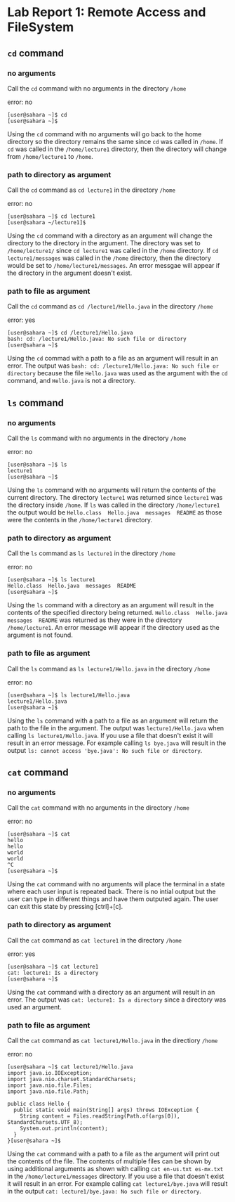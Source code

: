 # Lab Report 1: Remote Access and FileSystem
## `cd` command
### no arguments
Call the `cd` command with no arguments in the directory `/home`

error: no
```
[user@sahara ~]$ cd
[user@sahara ~]$ 
```
Using the `cd` command with no arguments will go back to the home directory so the directory remains the same since `cd` was called in `/home`. If `cd` was called in the `/home/lecture1` directory, then the directory will change from `/home/lecture1` to `/home`.
### path to directory as argument
Call the `cd` command as `cd lecture1` in the directory `/home`

error: no
```
[user@sahara ~]$ cd lecture1
[user@sahara ~/lecture1]$
```
Using the `cd` command with a directory as an argument will change the directory to the directory in the argument. The directory was set to `/home/lecture1/` since `cd lecture1` was called in the `/home` directory. If `cd lecture1/messages` was called in the `/home` directory, then the directory would be set to `/home/lecture1/messages`. An error messgae will appear if the directory in the argument doesn't exist.
### path to file as argument
Call the `cd` command as `cd /lecture1/Hello.java` in the directory `/home`

error: yes
```
[user@sahara ~]$ cd /lecture1/Hello.java
bash: cd: /lecture1/Hello.java: No such file or directory
[user@sahara ~]$ 
```
Using the `cd` commad with a path to a file as an argument will result in an error. The output was `bash: cd: /lecture1/Hello.java: No such file or directory` because the file `Hello.java` was used as the argument with the `cd` command, and `Hello.java` is not a directory.
## `ls` command
### no arguments
Call the `ls` command with no arguments in the directory `/home`

error: no
```
[user@sahara ~]$ ls
lecture1
[user@sahara ~]$ 
```
Using the `ls` command with no arguments will return the contents of the current directory. The directory `lecture1` was returned since `lecture1` was the directory inside `/home`. If `ls` was called in the directory `/home/lecture1` the output would be `Hello.class  Hello.java  messages  README` as those were the contents in the `/home/lecture1` directory. 
### path to directory as argument
Call the `ls` command as `ls lecture1` in the directory `/home`

error: no
```
[user@sahara ~]$ ls lecture1
Hello.class  Hello.java  messages  README
[user@sahara ~]$ 
```
Using the `ls` command with a directory as an argument will result in the contents of the specified directory being returned. `Hello.class  Hello.java  messages  README` was returned as they were in the directory `/home/lecture1`. An error message will appear if the directory used as the argument is not found.
### path to file as argument
Call the `ls` command as `ls lecture1/Hello.java` in the directory `/home`

error: no
```
[user@sahara ~]$ ls lecture1/Hello.java
lecture1/Hello.java
[user@sahara ~]$ 
```
Using the `ls` command with a path to a file as an argument will return the path to the file in the argument. The output was `lecture1/Hello.java` when calling `ls lecture1/Hello.java`. If you use a file that doesn't exist it will result in an error message. For example calling `ls bye.java` will result in the output `ls: cannot access 'bye.java': No such file or directory`.
## `cat` command
### no arguments
Call the `cat` command with no arguments in the directory `/home`

error: no
```
[user@sahara ~]$ cat
hello
hello
world
world
^C
[user@sahara ~]$ 
```
Using the `cat` command with no arguments will place the terminal in a state where each user input is repeated back. There is no intial output but the user can type in different things and have them outputed again. The user can exit this state by pressing [ctrl]+[c].
### path to directory as argument
Call the `cat` command as `cat lecture1` in the directory `/home`

error: yes
```
[user@sahara ~]$ cat lecture1
cat: lecture1: Is a directory
[user@sahara ~]$
```
Using the `cat` command with a directory as an argument will result in an error. The output was `cat: lecture1: Is a directory` since a directory was used an argument.
### path to file as argument
Call the `cat` command as `cat lecture1/Hello.java` in the directiory `/home`

error: no
```
[user@sahara ~]$ cat lecture1/Hello.java
import java.io.IOException;
import java.nio.charset.StandardCharsets;
import java.nio.file.Files;
import java.nio.file.Path;

public class Hello {
  public static void main(String[] args) throws IOException {
    String content = Files.readString(Path.of(args[0]), StandardCharsets.UTF_8);    
    System.out.println(content);
  }
}[user@sahara ~]$
```
Using the `cat` command with a path to a file as the argument will print out the contents of the file. The contents of multiple files can be shown by using additional arguments as shown with calling `cat en-us.txt es-mx.txt` in the `/home/lecture1/messages` directory. If you use a file that doesn't exist it will result in an error. For example calling `cat lecture1/bye.java` will result in the output `cat: lecture1/bye.java: No such file or directory`.
